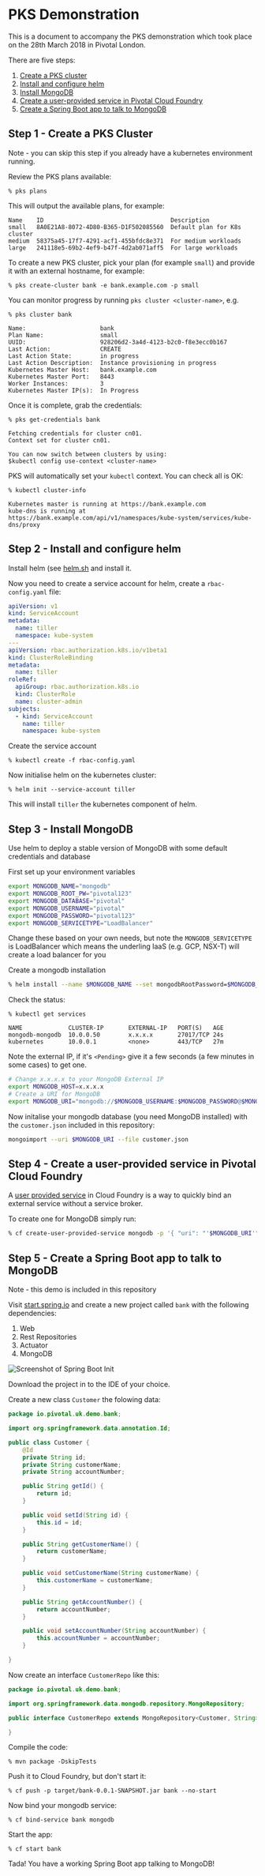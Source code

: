 # PKS Demonstration
This is a document to accompany the PKS demonstration which took place on the 28th March 2018 in Pivotal London.

There are five steps:

1. [Create a PKS cluster](#step-1---create-a-pks-cluster)
2. [Install and configure helm](#step-2---install-and-configure-helm)
3. [Install MongoDB](#step-3---install-mongodb)
4. [Create a user-provided service in Pivotal Cloud Foundry](#step-4---create-a-user-provided-service-in-pivotal-cloud-foundry)
5. [Create a Spring Boot app to talk to MongoDB](#step-5---create-a-spring-boot-app-to-talk-to-mongodb)

## Step 1 - Create a PKS Cluster
Note - you can skip this step if you already have a kubernetes environment running.

Review the PKS plans available:

```
% pks plans
```

This will output the available plans, for example:

```
Name    ID                                    Description
small   8A0E21A8-8072-4D80-B365-D1F502085560  Default plan for K8s cluster
medium  58375a45-17f7-4291-acf1-455bfdc8e371  For medium workloads
large   241118e5-69b2-4ef9-b47f-4d2ab071aff5  For large workloads
```

To create a new PKS cluster, pick your plan (for example `small`) and provide it with an external hostname, for example:

```
% pks create-cluster bank -e bank.example.com -p small
```

You can monitor progress by running `pks cluster <cluster-name>`, e.g.

```
% pks cluster bank

Name:                     bank
Plan Name:                small
UUID:                     928206d2-3a4d-4123-b2c0-f8e3ecc0b167
Last Action:              CREATE
Last Action State:        in progress
Last Action Description:  Instance provisioning in progress
Kubernetes Master Host:   bank.example.com
Kubernetes Master Port:   8443
Worker Instances:         3
Kubernetes Master IP(s):  In Progress
```

Once it is complete, grab the credentials:

```
% pks get-credentials bank

Fetching credentials for cluster cn01.
Context set for cluster cn01.

You can now switch between clusters by using:
$kubectl config use-context <cluster-name>
```

PKS will automatically set your `kubectl` context. You can check all is OK:
```
% kubectl cluster-info

Kubernetes master is running at https://bank.example.com
kube-dns is running at https://bank.example.com/api/v1/namespaces/kube-system/services/kube-dns/proxy
```


## Step 2 - Install and configure helm
Install helm (see [helm.sh](https://helm.sh) and install it.

Now you need to create a service account for helm, create a `rbac-config.yaml` file:
```yaml
apiVersion: v1
kind: ServiceAccount
metadata:
  name: tiller
  namespace: kube-system
---
apiVersion: rbac.authorization.k8s.io/v1beta1
kind: ClusterRoleBinding
metadata:
  name: tiller
roleRef:
  apiGroup: rbac.authorization.k8s.io
  kind: ClusterRole
  name: cluster-admin
subjects:
  - kind: ServiceAccount
    name: tiller
    namespace: kube-system
```

Create the service account
```
% kubectl create -f rbac-config.yaml
```

Now initialise helm on the kubernetes cluster:
```
% helm init --service-account tiller
```

This will install `tiller` the kubernetes component of helm.

## Step 3 - Install MongoDB
Use helm to deploy a stable version of MongoDB with some default credentials and database

First set up your environment variables
```bash
export MONGODB_NAME="mongodb"
export MONGODB_ROOT_PW="pivotal123"
export MONGODB_DATABASE="pivotal"
export MONGODB_USERNAME="pivotal"
export MONGODB_PASSWORD="pivotal123"
export MONGODB_SERVICETYPE="LoadBalancer"
```
Change these based on your own needs, but note the `MONGODB_SERVICETYPE` is LoadBalancer which means the underling IaaS (e.g. GCP, NSX-T) will create a load balancer for you

Create a mongodb installation
```bash
% helm install --name $MONGODB_NAME --set mongodbRootPassword=$MONGODB_ROOT_PW,mongodbUsername=$MONGODB_USERNAME,mongodbPassword=$MONGODB_PASSWORD,mongodbDatabase=$MONGODB_DATABASE,serviceType=$MONGODB_SERVICETYPE stable/mongodb
```

Check the status:
```
% kubectl get services

NAME             CLUSTER-IP       EXTERNAL-IP   PORT(S)   AGE
mongodb-mongodb  10.0.0.50        x.x.x.x       27017/TCP 24s
kubernetes       10.0.0.1         <none>        443/TCP   27m
```

Note the external IP, if it's `<Pending>` give it a few seconds (a few minutes in some cases) to get one.

```bash
# Change x.x.x.x to your MongoDB External IP
export MONGODB_HOST=x.x.x.x
# Create a URI for MongoDB
export MONGODB_URI="mongodb://$MONGODB_USERNAME:$MONGODB_PASSWORD@$MONGODB_HOST/$MONGODB_DATABASE"
```

Now initalise your mongodb database (you need MongoDB installed) with the `customer.json` included in this repository:

```bash
mongoimport --uri $MONGODB_URI --file customer.json
```

## Step 4 - Create a user-provided service in Pivotal Cloud Foundry
A [user provided service](https://docs.cloudfoundry.org/devguide/services/user-provided.html) in Cloud Foundry is a way to quickly bind an external service without a service broker.

To create one for MongoDB simply run:
```bash
% cf create-user-provided-service mongodb -p '{ "uri": "'$MONGODB_URI'" }'
```

## Step 5 - Create a Spring Boot app to talk to MongoDB
Note - this demo is included in this repository

Visit [start.spring.io](https://start.spring.io) and create a new project called `bank` with the following dependencies:

1. Web
2. Rest Repositories
3. Actuator
4. MongoDB

![Screenshot of Spring Boot Init](img/spring-boot-init.png)

Download the project in to the IDE of your choice.

Create a new class `Customer` the folowing data:
```java
package io.pivotal.uk.demo.bank;

import org.springframework.data.annotation.Id;

public class Customer {
	@Id
	private String id;
	private String customerName;
	private String accountNumber;

	public String getId() {
		return id;
	}

	public void setId(String id) {
		this.id = id;
	}

	public String getCustomerName() {
		return customerName;
	}

	public void setCustomerName(String customerName) {
		this.customerName = customerName;
	}

	public String getAccountNumber() {
		return accountNumber;
	}

	public void setAccountNumber(String accountNumber) {
		this.accountNumber = accountNumber;
	}

}
```

Now create an interface `CustomerRepo` like this:

```java
package io.pivotal.uk.demo.bank;

import org.springframework.data.mongodb.repository.MongoRepository;

public interface CustomerRepo extends MongoRepository<Customer, String> {

}
```

Compile the code:
```
% mvn package -DskipTests
```

Push it to Cloud Foundry, but don't start it:
```
% cf push -p target/bank-0.0.1-SNAPSHOT.jar bank --no-start
```
Now bind your mongodb service:
```
% cf bind-service bank mongodb
```
Start the app:
```
% cf start bank
```

Tada! You have a working Spring Boot app talking to MongoDB!
